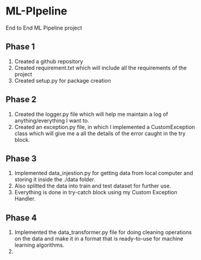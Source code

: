 # ML-PIpeline
End to End ML Pipeline project

## Phase 1
1) Created a github repository
2) Created requirement.txt which will include all the requirements of the project
3) Created setup.py for package creation


## Phase 2

1) Created the logger.py file which will help me maintain a log of anything/everything I want to.
2) Created an exception.py file, in which I implemented a CustomException class which will give me a all the details of the error caught in the try block.


## Phase 3

1) Implemented data_injestion.py for getting data from local computer and storing it inside the ./data folder.
2) Also splitted the data into train and test dataset for further use.
3) Everything is done in try-catch block using my Custom Exception Handler.
   
## Phase 4

1) Implemented the data_transformer.py file for doing cleaning operations on the data and make it in a format that is ready-to-use for machine learning algorithms.
2) 
